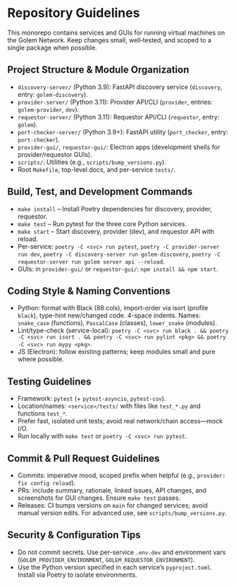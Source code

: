 # Repository Guidelines

This monorepo contains services and GUIs for running virtual machines on the Golem Network. Keep changes small, well‑tested, and scoped to a single package when possible.

## Project Structure & Module Organization
- `discovery-server/` (Python 3.9): FastAPI discovery service (`discovery`, entry: `golem-discovery`).
- `provider-server/` (Python 3.11): Provider API/CLI (`provider`, entries: `golem-provider`, `dev`).
- `requestor-server/` (Python 3.11): Requestor API/CLI (`requestor`, entry: `golem`).
- `port-checker-server/` (Python 3.9+): FastAPI utility (`port_checker`, entry: `port-checker`).
- `provider-gui/`, `requestor-gui/`: Electron apps (development shells for provider/requestor GUIs).
- `scripts/`: Utilities (e.g., `scripts/bump_versions.py`).
- Root `Makefile`, top-level docs, and per-service `tests/`.

## Build, Test, and Development Commands
- `make install` – Install Poetry dependencies for discovery, provider, requestor.
- `make test` – Run pytest for the three core Python services.
- `make start` – Start discovery, provider (dev), and requestor API with reload.
- Per-service: `poetry -C <svc> run pytest`, `poetry -C provider-server run dev`, `poetry -C discovery-server run golem-discovery`, `poetry -C requestor-server run golem server api --reload`.
- GUIs: in `provider-gui/` or `requestor-gui/`: `npm install && npm start`.

## Coding Style & Naming Conventions
- Python: format with Black (88 cols), import-order via isort (profile `black`), type-hint new/changed code. 4-space indents. Names: `snake_case` (functions), `PascalCase` (classes), `lower_snake` (modules).
- Lint/type-check (service-local): `poetry -C <svc> run black . && poetry -C <svc> run isort . && poetry -C <svc> run pylint <pkg> && poetry -C <svc> run mypy <pkg>`.
- JS (Electron): follow existing patterns; keep modules small and pure where possible.

## Testing Guidelines
- Framework: `pytest` (+ `pytest-asyncio`, `pytest-cov`).
- Location/names: `<service>/tests/` with files like `test_*.py` and functions `test_*`.
- Prefer fast, isolated unit tests; avoid real network/chain access—mock I/O.
- Run locally with `make test` or `poetry -C <svc> run pytest`.

## Commit & Pull Request Guidelines
- Commits: imperative mood, scoped prefix when helpful (e.g., `provider: fix config reload`).
- PRs: include summary, rationale, linked issues, API changes, and screenshots for GUI changes. Ensure `make test` passes.
- Releases: CI bumps versions on `main` for changed services; avoid manual version edits. For advanced use, see `scripts/bump_versions.py`.

## Security & Configuration Tips
- Do not commit secrets. Use per-service `.env.dev` and environment vars (`GOLEM_PROVIDER_ENVIRONMENT`, `GOLEM_REQUESTOR_ENVIRONMENT`).
- Use the Python version specified in each service’s `pyproject.toml`. Install via Poetry to isolate environments.
